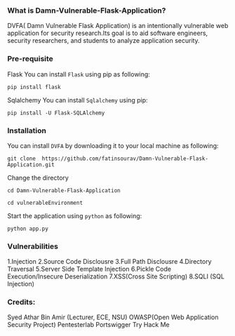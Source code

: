 ### What is Damn-Vulnerable-Flask-Application?
<p>DVFA( Damn Vulnerable Flask Application) is an intentionally vulnerable web application for security research.Its goal is to aid software engineers, security researchers, and students to analyze application security.</p>

### Pre-requisite
 Flask
You can install `Flask` using pip as following:
 ```
 pip install flask
 ```
 Sqlalchemy
 You can install `Sqlalchemy` using pip:
 ```
 pip install -U Flask-SQLAlchemy
 ```

### Installation
 You can install `DVFA` by downloading it to your local machine as following:
 ```
 git clone  https://github.com/fatinsourav/Damn-Vulnerable-Flask-Application.git
 ```
 Change the directory
 ```
 cd Damn-Vulnerable-Flask-Application
 ```
 ```
 cd vulnerableEnvironment
 ```
 Start the application using `python` as following:
 ```
 python app.py
 ```
 ### Vulnerabilities
 1.Injection
	2.Source Code Disclousre
	3.Full Path Disclousre
	4.Directory Traversal
	5.Server Side Template Injection 
	6.Pickle Code Execution/Insecure Deserialization
	7.XSS(Cross Site Scripting)
	8.SQLI (SQL Injection)
 
 ### Credits:
 Syed Athar Bin Amir (Lecturer, ECE, NSU)
 OWASP(Open Web Application Security Project)
 Pentesterlab
 Portswigger
 Try Hack Me
